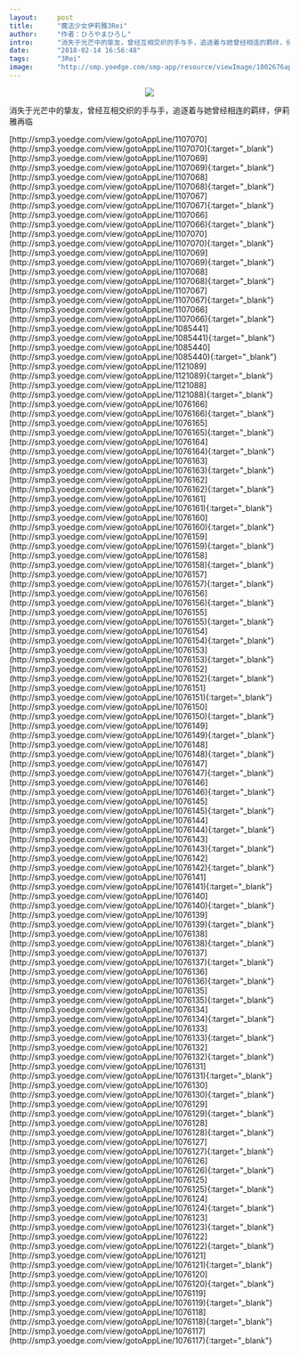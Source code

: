```yaml
---
layout:     post
title:      "魔法少女伊莉雅3Rei"
author:     "作者：ひろやまひろし"
intro:      "消失于光芒中的挚友，曾经互相交织的手与手，追逐着与她曾经相连的羁绊，伊莉雅再临"
date:       "2018-02-14 16:56:48"
tags:       "3Rei"
image:      "http://smp.yoedge.com/smp-app/resource/viewImage/1002676appline.png"
---
```

<div style="text-align: center">
<p><img src="http://smp.yoedge.com/smp-app/resource/viewImage/1002676appline.png"/></p>
</div>
<p class="post-meta">
<span>消失于光芒中的挚友，曾经互相交织的手与手，追逐着与她曾经相连的羁绊，伊莉雅再临</span>
</p>
[http://smp3.yoedge.com/view/gotoAppLine/1107070](http://smp3.yoedge.com/view/gotoAppLine/1107070){:target="_blank"}
[http://smp3.yoedge.com/view/gotoAppLine/1107069](http://smp3.yoedge.com/view/gotoAppLine/1107069){:target="_blank"}
[http://smp3.yoedge.com/view/gotoAppLine/1107068](http://smp3.yoedge.com/view/gotoAppLine/1107068){:target="_blank"}
[http://smp3.yoedge.com/view/gotoAppLine/1107067](http://smp3.yoedge.com/view/gotoAppLine/1107067){:target="_blank"}
[http://smp3.yoedge.com/view/gotoAppLine/1107066](http://smp3.yoedge.com/view/gotoAppLine/1107066){:target="_blank"}
[http://smp3.yoedge.com/view/gotoAppLine/1107070](http://smp3.yoedge.com/view/gotoAppLine/1107070){:target="_blank"}
[http://smp3.yoedge.com/view/gotoAppLine/1107069](http://smp3.yoedge.com/view/gotoAppLine/1107069){:target="_blank"}
[http://smp3.yoedge.com/view/gotoAppLine/1107068](http://smp3.yoedge.com/view/gotoAppLine/1107068){:target="_blank"}
[http://smp3.yoedge.com/view/gotoAppLine/1107067](http://smp3.yoedge.com/view/gotoAppLine/1107067){:target="_blank"}
[http://smp3.yoedge.com/view/gotoAppLine/1107066](http://smp3.yoedge.com/view/gotoAppLine/1107066){:target="_blank"}
[http://smp3.yoedge.com/view/gotoAppLine/1085441](http://smp3.yoedge.com/view/gotoAppLine/1085441){:target="_blank"}
[http://smp3.yoedge.com/view/gotoAppLine/1085440](http://smp3.yoedge.com/view/gotoAppLine/1085440){:target="_blank"}
[http://smp3.yoedge.com/view/gotoAppLine/1121089](http://smp3.yoedge.com/view/gotoAppLine/1121089){:target="_blank"}
[http://smp3.yoedge.com/view/gotoAppLine/1121088](http://smp3.yoedge.com/view/gotoAppLine/1121088){:target="_blank"}
[http://smp3.yoedge.com/view/gotoAppLine/1076166](http://smp3.yoedge.com/view/gotoAppLine/1076166){:target="_blank"}
[http://smp3.yoedge.com/view/gotoAppLine/1076165](http://smp3.yoedge.com/view/gotoAppLine/1076165){:target="_blank"}
[http://smp3.yoedge.com/view/gotoAppLine/1076164](http://smp3.yoedge.com/view/gotoAppLine/1076164){:target="_blank"}
[http://smp3.yoedge.com/view/gotoAppLine/1076163](http://smp3.yoedge.com/view/gotoAppLine/1076163){:target="_blank"}
[http://smp3.yoedge.com/view/gotoAppLine/1076162](http://smp3.yoedge.com/view/gotoAppLine/1076162){:target="_blank"}
[http://smp3.yoedge.com/view/gotoAppLine/1076161](http://smp3.yoedge.com/view/gotoAppLine/1076161){:target="_blank"}
[http://smp3.yoedge.com/view/gotoAppLine/1076160](http://smp3.yoedge.com/view/gotoAppLine/1076160){:target="_blank"}
[http://smp3.yoedge.com/view/gotoAppLine/1076159](http://smp3.yoedge.com/view/gotoAppLine/1076159){:target="_blank"}
[http://smp3.yoedge.com/view/gotoAppLine/1076158](http://smp3.yoedge.com/view/gotoAppLine/1076158){:target="_blank"}
[http://smp3.yoedge.com/view/gotoAppLine/1076157](http://smp3.yoedge.com/view/gotoAppLine/1076157){:target="_blank"}
[http://smp3.yoedge.com/view/gotoAppLine/1076156](http://smp3.yoedge.com/view/gotoAppLine/1076156){:target="_blank"}
[http://smp3.yoedge.com/view/gotoAppLine/1076155](http://smp3.yoedge.com/view/gotoAppLine/1076155){:target="_blank"}
[http://smp3.yoedge.com/view/gotoAppLine/1076154](http://smp3.yoedge.com/view/gotoAppLine/1076154){:target="_blank"}
[http://smp3.yoedge.com/view/gotoAppLine/1076153](http://smp3.yoedge.com/view/gotoAppLine/1076153){:target="_blank"}
[http://smp3.yoedge.com/view/gotoAppLine/1076152](http://smp3.yoedge.com/view/gotoAppLine/1076152){:target="_blank"}
[http://smp3.yoedge.com/view/gotoAppLine/1076151](http://smp3.yoedge.com/view/gotoAppLine/1076151){:target="_blank"}
[http://smp3.yoedge.com/view/gotoAppLine/1076150](http://smp3.yoedge.com/view/gotoAppLine/1076150){:target="_blank"}
[http://smp3.yoedge.com/view/gotoAppLine/1076149](http://smp3.yoedge.com/view/gotoAppLine/1076149){:target="_blank"}
[http://smp3.yoedge.com/view/gotoAppLine/1076148](http://smp3.yoedge.com/view/gotoAppLine/1076148){:target="_blank"}
[http://smp3.yoedge.com/view/gotoAppLine/1076147](http://smp3.yoedge.com/view/gotoAppLine/1076147){:target="_blank"}
[http://smp3.yoedge.com/view/gotoAppLine/1076146](http://smp3.yoedge.com/view/gotoAppLine/1076146){:target="_blank"}
[http://smp3.yoedge.com/view/gotoAppLine/1076145](http://smp3.yoedge.com/view/gotoAppLine/1076145){:target="_blank"}
[http://smp3.yoedge.com/view/gotoAppLine/1076144](http://smp3.yoedge.com/view/gotoAppLine/1076144){:target="_blank"}
[http://smp3.yoedge.com/view/gotoAppLine/1076143](http://smp3.yoedge.com/view/gotoAppLine/1076143){:target="_blank"}
[http://smp3.yoedge.com/view/gotoAppLine/1076142](http://smp3.yoedge.com/view/gotoAppLine/1076142){:target="_blank"}
[http://smp3.yoedge.com/view/gotoAppLine/1076141](http://smp3.yoedge.com/view/gotoAppLine/1076141){:target="_blank"}
[http://smp3.yoedge.com/view/gotoAppLine/1076140](http://smp3.yoedge.com/view/gotoAppLine/1076140){:target="_blank"}
[http://smp3.yoedge.com/view/gotoAppLine/1076139](http://smp3.yoedge.com/view/gotoAppLine/1076139){:target="_blank"}
[http://smp3.yoedge.com/view/gotoAppLine/1076138](http://smp3.yoedge.com/view/gotoAppLine/1076138){:target="_blank"}
[http://smp3.yoedge.com/view/gotoAppLine/1076137](http://smp3.yoedge.com/view/gotoAppLine/1076137){:target="_blank"}
[http://smp3.yoedge.com/view/gotoAppLine/1076136](http://smp3.yoedge.com/view/gotoAppLine/1076136){:target="_blank"}
[http://smp3.yoedge.com/view/gotoAppLine/1076135](http://smp3.yoedge.com/view/gotoAppLine/1076135){:target="_blank"}
[http://smp3.yoedge.com/view/gotoAppLine/1076134](http://smp3.yoedge.com/view/gotoAppLine/1076134){:target="_blank"}
[http://smp3.yoedge.com/view/gotoAppLine/1076133](http://smp3.yoedge.com/view/gotoAppLine/1076133){:target="_blank"}
[http://smp3.yoedge.com/view/gotoAppLine/1076132](http://smp3.yoedge.com/view/gotoAppLine/1076132){:target="_blank"}
[http://smp3.yoedge.com/view/gotoAppLine/1076131](http://smp3.yoedge.com/view/gotoAppLine/1076131){:target="_blank"}
[http://smp3.yoedge.com/view/gotoAppLine/1076130](http://smp3.yoedge.com/view/gotoAppLine/1076130){:target="_blank"}
[http://smp3.yoedge.com/view/gotoAppLine/1076129](http://smp3.yoedge.com/view/gotoAppLine/1076129){:target="_blank"}
[http://smp3.yoedge.com/view/gotoAppLine/1076128](http://smp3.yoedge.com/view/gotoAppLine/1076128){:target="_blank"}
[http://smp3.yoedge.com/view/gotoAppLine/1076127](http://smp3.yoedge.com/view/gotoAppLine/1076127){:target="_blank"}
[http://smp3.yoedge.com/view/gotoAppLine/1076126](http://smp3.yoedge.com/view/gotoAppLine/1076126){:target="_blank"}
[http://smp3.yoedge.com/view/gotoAppLine/1076125](http://smp3.yoedge.com/view/gotoAppLine/1076125){:target="_blank"}
[http://smp3.yoedge.com/view/gotoAppLine/1076124](http://smp3.yoedge.com/view/gotoAppLine/1076124){:target="_blank"}
[http://smp3.yoedge.com/view/gotoAppLine/1076123](http://smp3.yoedge.com/view/gotoAppLine/1076123){:target="_blank"}
[http://smp3.yoedge.com/view/gotoAppLine/1076122](http://smp3.yoedge.com/view/gotoAppLine/1076122){:target="_blank"}
[http://smp3.yoedge.com/view/gotoAppLine/1076121](http://smp3.yoedge.com/view/gotoAppLine/1076121){:target="_blank"}
[http://smp3.yoedge.com/view/gotoAppLine/1076120](http://smp3.yoedge.com/view/gotoAppLine/1076120){:target="_blank"}
[http://smp3.yoedge.com/view/gotoAppLine/1076119](http://smp3.yoedge.com/view/gotoAppLine/1076119){:target="_blank"}
[http://smp3.yoedge.com/view/gotoAppLine/1076118](http://smp3.yoedge.com/view/gotoAppLine/1076118){:target="_blank"}
[http://smp3.yoedge.com/view/gotoAppLine/1076117](http://smp3.yoedge.com/view/gotoAppLine/1076117){:target="_blank"}



